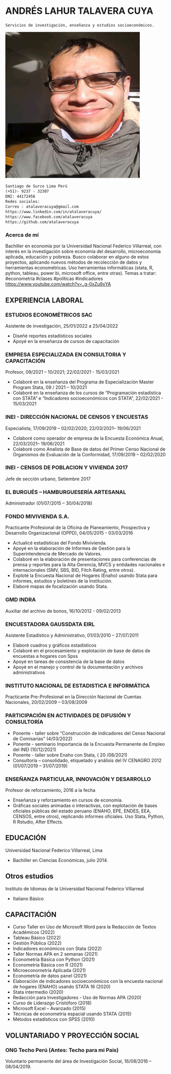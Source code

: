 # ANDRÉS LAHUR TALAVERA CUYA
```
Servicios de investigación, enseñanza y estudios socioeconómicos. 
```
<img src="https://raw.githubusercontent.com/atalaveracuya/curriculum/main/IMG-20190804-WA0002.jpg" style="width: 420px; height: 456px; position: center" >

```
Santiago de Surco Lima Perú
(+51)- 9237 - 32307
DNI: 44172456
Redes sociales:
Correo : atalaveracuya@gmail.com
https://www.linkedin.com/in/atalaveracuya/
https://www.facebook.com/atalaveracuya
https://github.com/atalaveracuya
```

### **Acerca de mí**

Bachiller en economía por la Universidad Nacional Federico Villarreal, con interés en la investigación sobre economía del desarrollo, microeconomía aplicada, educación y pobreza. Busco colaborar en alguno de estos proyectos, aplicando nuevos métodos de recolección de datos y herramientas econométricas. Uso herramientas informáticas (stata, R, python, tableau, power bi, microsoft office, entre otras). Temas a tratar: #econometría #clases #políticas #indicadores https://www.youtube.com/watch?v=_g-0xZu9xYA

## EXPERIENCIA LABORAL

### **ESTUDIOS ECONOMÉTRICOS SAC**

Asistente de investigación, 25/01/2022 a 25/04/2022
+ Diseñé reportes estadísticos sociales
+ Apoyé en la enseñanza de cursos de capacitación

### **EMPRESA ESPECIALIZADA EN CONSULTORIA Y CAPACITACIÓN**

Profesor, 09/2021 – 10/2021; 22/02/2021 - 15/03/2021
+ Colaboré en la enseñanza del Programa de Especialización Master Program Stata, 09 / 2021 – 10/2021
+ Colaboré en la enseñanza de los cursos de “Programación estadística con STATA” e “Indicadores socioeconómicos con STATA”, 22/02/2021 - 15/03/2021

### INEI - DIRECCIÓN NACIONAL DE CENSOS Y ENCUESTAS
Especialista, 17/09/2019 – 02/02/2020; 22/03/2021– 19/06/2021
+ Colaboré como operador de empresa de la Encuesta Económica Anual, 22/03/2021– 19/06/2021
+ Colaboré como Analista de Base de datos del Primer Censo Nacional de Organismos de Evaluación de la Conformidad, 17/09/2019 – 02/02/2020

### INEI - CENSOS DE POBLACION Y VIVIENDA 2017
Jefe de sección urbano, Setiembre 2017

### EL BURGUÉS – HAMBURGUESERÍA ARTESANAL

Administrador (01/07/2015 – 30/04/2018)

### FONDO MIVIVIENDA S.A.
Practicante Profesional de la Oficina de Planeamiento, Prospectiva y Desarrollo Organizacional (OPPD), 04/05/2015 -
03/03/2016
+ Actualicé estadísticas del Fondo Mivivienda.
+ Apoyé en la elaboración de Informes de Gestión para la Superintendencia de Mercado de Valores.
+ Colaboré en la elaboración de presentaciones para conferencias de prensa y reportes para la Alta Gerencia, MVCS y entidades nacionales e internacionales (SMV, SBS, BID, Fitch Rating, entre otros).
+ Exploté la Encuesta Nacional de Hogares (Enaho) usando Stata para informes, estudios y boletines de la Institución.
+ Elaboré mapas de focalización usando Stata.

### GMD INDRA
Auxiliar del archivo de bonos, 16/10/2012 - 09/02/2013

### ENCUESTADORA GAUSSDATA EIRL

Asistente Estadístico y Administrativo, 01/03/2010 – 27/07/2011
+ Elaboré cuadros y gráficos estadísticos
+ Colaboré en el procesamiento y explotación de base de datos de encuestas a hogares con Spss
+ Apoyé en tareas de consistencia de la base de datos
+ Apoyé en el manejo y control de la documentación y archivos administrativos

### INSTITUTO NACIONAL DE ESTADISTICA E INFORMÁTICA

Practicante Pre-Profesional en la Dirección Nacional de Cuentas Nacionales, 20/02/2009 – 03/08/2009

### PARTICIPACIÓN EN ACTIVIDADES DE DIFUSIÓN Y CONSULTORÍA

+ Ponente - taller sobre “Construcción de indicadores del Censo Nacional de Comisarias” (4/03/2022)
+ Ponente - seminario Importancia de la Encuesta Permanente de Empleo del INEI (10/12/2021)
+ Ponente - taller sobre Enaho con Stata, ( 20 /08/2021)
+ Consultoría – consolidado, etiquetado y análisis del IV CENAGRO 2012 (01/07/2019 – 31/07/2019)

### ENSEÑANZA PARTICULAR, INNOVACIÓN Y DESARROLLO
Profesor de reforzamiento, 2016 a la fecha
+ Enseñanza y reforzamiento en cursos de economía.
+ Gráficas sociales animadas o interactivas, con explotación de bases oficiales públicas del estado peruano
(ENAHO, EPE, ENDES, EEA, CENSOS, entre otros), replicando informes oficiales. Uso Stata, Python, R
Rstudio, After Effects.

## EDUCACIÓN

Universidad Nacional Federico Villarreal, Lima
+ Bachiller en Ciencias Económicas, julio 2014.

## Otros estudios
Instituto de Idiomas de la Universidad Nacional Federico Villarreal
+ Italiano Básico



## CAPACITACIÓN

+ Curso Taller en Uso de Microsoft Word para la Redacción de Textos Académicos (2022)
+ Tableau Básico (2022)
+ Gestión Pública (2022) 
+ Indicadores económicos con Stata (2022)
+ Taller Normas APA en 2 semanas (2021)
+ Econometría Básica con Python (2021) 
+ Econometría Básica con R (2021) 
+ Microeconometría Aplicada (2021)
+ Econometría de datos panel (2021)
+ Elaboración de indicadores socioeconómicos con la encuesta nacional de hogares (ENAHO) usando STATA 16 (2020)
+ Stata intermedio (2020)
+ Redacción para Investigadores - Uso de Normas APA (2020)
+ Curso de Liderazgo Cristóforo (2018)
+ Microsoft Excel – Avanzado (2015)
+ Técnicas de econometría espacial usando STATA (2015)
+ Métodos estadísticos con SPSS (2010)

## VOLUNTARIADO Y PROYECCIÓN SOCIAL

### ONG Techo Perú (Antes: Techo para mi País)
Voluntario permanente del área de Investigación Social, 16/08/2016 – 08/04/2019.


